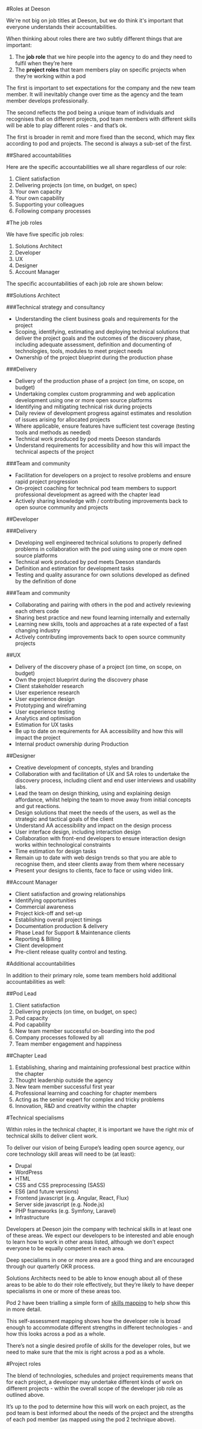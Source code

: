 #Roles at Deeson

We're not big on job titles at Deeson, but we do think it's important that everyone understands their accountabilities.

When thinking about roles there are two subtly different things that are important:

1. The **job role** that we hire people into the agency to do and they need to fulfil when they’re here
2. The **project roles** that team members play on specific projects when they’re working within a pod

The first is important to set expectations for the company and the new team member. It will inevitably change over time as the agency and the team member develops professionally.

The second reflects the pod being a unique team of individuals and recognises that on different projects, pod team members with different skills will be able to play different roles - and that’s ok.

The first is broader in remit and more fixed than the second, which may flex according to pod and projects. The second is always a sub-set of the first.

##Shared accountabilities

Here are the specific accountabilities we all share regardless of our role:

1. Client satisfaction
2. Delivering projects (on time, on budget, on spec)
3. Your own capacity
4. Your own capability
5. Supporting your colleagues
6. Following company processes

#The job roles

We have five specific job roles:

1. Solutions Architect
2. Developer
3. UX
4. Designer
5. Account Manager

The specific accountabilities of each job role are shown below:

##Solutions Architect

###Technical strategy and consultancy    

- Understanding the client business goals and requirements for the project
- Scoping, identifying, estimating and deploying technical solutions that deliver the project goals and the outcomes of the discovery phase, including adequate assessment, definition and documenting of technologies, tools, modules to meet project needs
- Ownership of the project blueprint during the production phase

###Delivery

- Delivery of the production phase of a project (on time, on scope, on budget)
- Undertaking complex custom programming and web application development using one or more open source platforms 
- Identifying and mitigating technical risk during projects
- Daily review of development progress against estimates and resolution of issues arising for allocated projects
- Where applicable, ensure features have sufficient test coverage (testing tools and methods as needed)
- Technical work produced by pod meets Deeson standards
- Understand requirements for accessibility and how this will impact the technical aspects of the project

###Team and community

- Facilitation for developers on a project to resolve problems and ensure rapid project progression
- On-project coaching for technical pod team members to support professional development as agreed with the chapter lead
- Actively sharing knowledge with / contributing improvements back to open source community and projects


##Developer

###Delivery
- Developing well engineered technical solutions to properly defined problems in collaboration with the pod using using one or more open source platforms 
- Technical work produced by pod meets Deeson standards
- Definition and estimation for development tasks
- Testing and quality assurance for own solutions developed as defined by the definition of done

###Team and community
- Collaborating and pairing with others in the pod and actively reviewing each others code
- Sharing best practice and new found learning internally and externally
- Learning new skills, tools and approaches at a rate expected of a fast changing industry
- Actively contributing improvements back to open source community projects


##UX

- Delivery of the discovery phase of a project  (on time, on scope, on budget)
- Own the project blueprint during the discovery phase
- Client stakeholder research
- User experience research 
- User experience design
- Prototyping and wireframing
- User experience testing
- Analytics and optimisation
- Estimation for UX tasks
- Be up to date on requirements for AA accessibility and how this will impact the project
- Internal product ownership during Production

##Designer

- Creative development of concepts, styles and branding
- Collaboration with and facilitation of UX and SA roles to undertake the discovery process, including client and end user interviews and usability labs.
- Lead the team on design thinking, using and explaining design affordance, whilst helping the team to move away from initial concepts and gut reactions.
- Design solutions that meet the needs of the users, as well as the strategic and tactical goals of the client
- Understand AA accessibility and impact on the design process
- User interface design, including interaction design
- Collaboration with front-end developers to ensure interaction design works within technological constraints
- Time estimation for design tasks
- Remain up to date with web design trends so that you are able to recognise them, and steer clients away from them where necessary
- Present your designs to clients, face to face or using video link.

##Account Manager

- Client satisfaction and growing relationships
- Identifying opportunities
- Commercial awareness
- Project kick-off and set-up
- Establishing overall project timings
- Documentation production & delivery
- Phase Lead for Support & Maintenance clients
- Reporting & Billing
- Client development
- Pre-client release quality control and testing.


#Additional accountabilities

In addition to their primary role, some team members hold additional accountabilities as well:

##Pod Lead

1. Client satisfaction
2. Delivering projects (on time, on budget, on spec)
3. Pod capacity
4. Pod capability
5. New team member successful on-boarding into the pod
6. Company processes followed by all
7. Team member engagement and happiness

##Chapter Lead

1. Establishing, sharing and maintaining professional best practice within the chapter 
2. Thought leadership outside the agency
3. New team member successful first year
4. Professional learning and coaching for chapter members
5. Acting as the senior expert for complex and tricky problems 
6. Innovation, R&D and creativity within the chapter

#Technical specialisms

Within roles in the technical chapter, it is important we have the right mix of technical skills to deliver client work. 

To deliver our vision of being Europe’s leading open source agency, our core technology skill areas will need to be (at least):

- Drupal
- WordPress
- HTML
- CSS and CSS preprocessing (SASS)
- ES6 (and future versions)
- Frontend javascript (e.g. Angular, React, Flux)
- Server side javascript (e.g. Node.js)
- PHP frameworks (e.g. Symfony, Laravel)
- Infrastructure

Developers at Deeson join the company with technical skills in at least one of these areas. We expect our developers to be interested and able enough to learn how to work in other areas listed, although we don’t expect everyone to be equally competent in each area. 

Deep specialisms in one or more area are a good thing and are encouraged through our quarterly OKR process.

Solutions Architects need to be able to know enough about all of these areas to be able to do their role effectively, but they’re likely to have deeper specialisms in one or more of these areas too.

Pod 2 have been trialling a simple form of [skills mapping](https://docs.google.com/spreadsheets/d/1GrD3DmFcYpNec_DsmBF3GP3x-SI55LdGLac3L_1MdrU/edit#gid=0) to help show this in more detail.

This self-assessment mapping shows how the developer role is broad enough to accommodate different strengths in different technologies - and how this looks across a pod as a whole. 

There’s not a single desired profile of skills for the developer roles, but we need to make sure that the mix is right across a pod as a whole. 

#Project roles

The blend of technologies, schedules and project requirements means that for each project, a developer may undertake different kinds of work on different projects - within the overall scope of the developer job role as outlined above.

It’s up to the pod to determine how this will work on each project, as the pod team is best informed about the needs of the project and the strengths of each pod member (as mapped using the pod 2 technique above).
